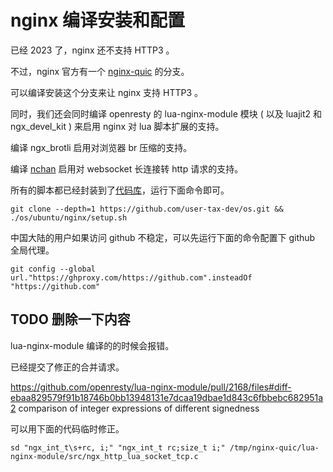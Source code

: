 # nginx 编译安装和配置

已经 2023 了，nginx 还不支持 HTTP3 。

不过，nginx 官方有一个 [nginx-quic](https://quic.nginx.org) 的分支。

可以编译安装这个分支来让 nginx 支持 HTTP3 。

同时，我们还会同时编译 openresty 的 lua-nginx-module 模块 ( 以及 luajit2 和 ngx_devel_kit ) 来启用 nginx 对 lua 脚本扩展的支持。

编译 ngx_brotli 启用对浏览器 br 压缩的支持。

编译 [nchan](https://github.com/slact/nchan) 启用对 websocket 长连接转 http 请求的支持。

所有的脚本都已经封装到了[代码库](https://github.com/user-tax-dev/os)，运行下面命令即可。

```
git clone --depth=1 https://github.com/user-tax-dev/os.git && ./os/ubuntu/nginx/setup.sh
```

中国大陆的用户如果访问 github 不稳定，可以先运行下面的命令配置下 github 全局代理。

```
git config --global url."https://ghproxy.com/https://github.com".insteadOf "https://github.com"
```

## TODO 删除一下内容

lua-nginx-module 编译的的时候会报错。

已经提交了修正的合并请求。

https://github.com/openresty/lua-nginx-module/pull/2168/files#diff-ebaa829579f91b18746b0bb13948131e7dcaa19dbae1d843c6fbbebc682951a2
comparison of integer expressions of different signedness

可以用下面的代码临时修正。

```
sd "ngx_int_t\s+rc, i;" "ngx_int_t rc;size_t i;" /tmp/nginx-quic/lua-nginx-module/src/ngx_http_lua_socket_tcp.c
```
